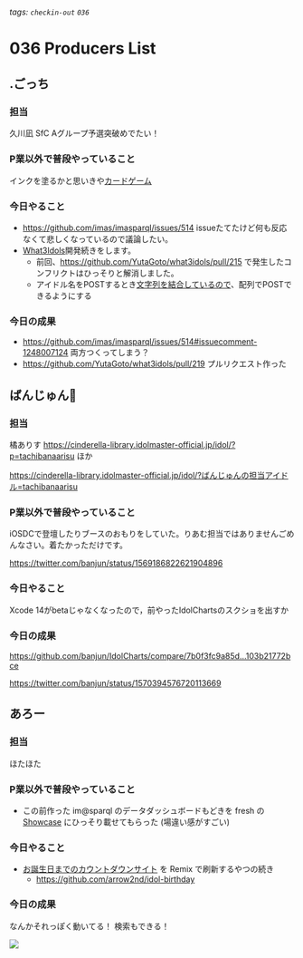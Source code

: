 ###### tags: `checkin-out` `036`

# 036 Producers List

## .ごっち

### 担当

久川凪 SfC Aグループ予選突破めでたい！

### P業以外で普段やっていること

インクを塗るかと思いきや[カードゲーム](https://twitter.com/gggooottto/status/1568597621023068160?s=20&t=GgeL4u9Jmy8U51LohdCL6Q)

### 今日やること

- https://github.com/imas/imasparql/issues/514 issueたてたけど何も反応なくて悲しくなっているので議論したい。
- [What3Idols](https://what3idols.vercel.app)開発続きをします。
    - 前回、https://github.com/YutaGoto/what3idols/pull/215 で発生したコンフリクトはひっそりと解消しました。
    - アイドル名をPOSTするとき[文字列を結合しているので](https://github.com/YutaGoto/what3idols/blob/a5396c80b5b097637fbfaf793d4cc4afd4ff93bf/pages/index.tsx#L61)、配列でPOSTできるようにする

### 今日の成果

- https://github.com/imas/imasparql/issues/514#issuecomment-1248007124 両方つくってしまう？
- https://github.com/YutaGoto/what3idols/pull/219 プルリクエスト作った

## ばんじゅん🍓

### 担当

橘ありす https://cinderella-library.idolmaster-official.jp/idol/?p=tachibanaarisu
ほか

https://cinderella-library.idolmaster-official.jp/idol/?ばんじゅんの担当アイドル=tachibanaarisu

### P業以外で普段やっていること

iOSDCで登壇したりブースのおもりをしていた。りあむ担当ではありませんごめんなさい。着たかっただけです。

https://twitter.com/banjun/status/1569186822621904896

### 今日やること

Xcode 14がbetaじゃなくなったので，前やったIdolChartsのスクショを出すか


### 今日の成果

https://github.com/banjun/IdolCharts/compare/7b0f3fc9a85d...103b21772bce

https://twitter.com/banjun/status/1570394576720113669

##  あろー

### 担当

ほたほた

### P業以外で普段やっていること

- この前作った im@sparql のデータダッシュボードもどきを fresh の [Showcase](https://fresh.deno.dev/showcase) にひっそり載せてもらった (場違い感がすごい)

### 今日やること

- [お誕生日までのカウントダウンサイト](https://idol-birthday.vercel.app/) を Remix で刷新するやつの続き
    -  https://github.com/arrow2nd/idol-birthday

### 今日の成果

なんかそれっぽく動いてる！
検索もできる！

![](https://i.imgur.com/NFRT5gb.gif)
